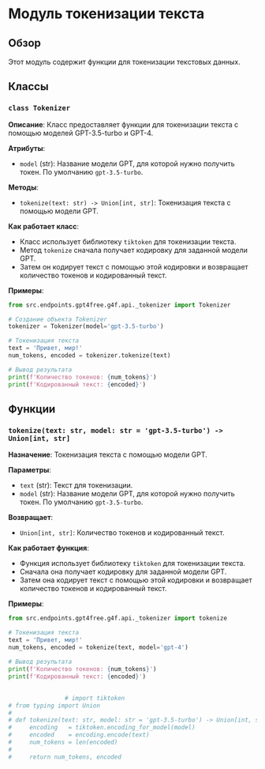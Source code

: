 # Модуль токенизации текста

## Обзор

Этот модуль содержит функции для токенизации текстовых данных. 

##  

## Классы 

### `class Tokenizer`

**Описание**: Класс предоставляет функции для токенизации текста с помощью моделей GPT-3.5-turbo и GPT-4.

**Атрибуты**:

- `model` (str): Название модели GPT, для которой нужно получить токен. По умолчанию `gpt-3.5-turbo`.

**Методы**:

- `tokenize(text: str) -> Union[int, str]`:  Токенизация текста с помощью модели GPT.

**Как работает класс**:

- Класс использует библиотеку `tiktoken` для токенизации текста.
- Метод `tokenize` сначала получает кодировку для заданной модели GPT.
- Затем он кодирует текст с помощью этой кодировки и возвращает количество токенов и кодированный текст.

**Примеры**:
```python
from src.endpoints.gpt4free.g4f.api._tokenizer import Tokenizer

# Создание объекта Tokenizer
tokenizer = Tokenizer(model='gpt-3.5-turbo')

# Токенизация текста
text = 'Привет, мир!'
num_tokens, encoded = tokenizer.tokenize(text)

# Вывод результата
print(f'Количество токенов: {num_tokens}')
print(f'Кодированный текст: {encoded}')
```

## Функции 

### `tokenize(text: str, model: str = 'gpt-3.5-turbo') -> Union[int, str]`

**Назначение**: Токенизация текста с помощью модели GPT.

**Параметры**:

- `text` (str): Текст для токенизации.
- `model` (str): Название модели GPT, для которой нужно получить токен. По умолчанию `gpt-3.5-turbo`.

**Возвращает**:

- `Union[int, str]`:  Количество токенов и кодированный текст.

**Как работает функция**:

- Функция использует библиотеку `tiktoken` для токенизации текста.
- Сначала она получает кодировку для заданной модели GPT.
- Затем она кодирует текст с помощью этой кодировки и возвращает количество токенов и кодированный текст.

**Примеры**:
```python
from src.endpoints.gpt4free.g4f.api._tokenizer import tokenize

# Токенизация текста
text = 'Привет, мир!'
num_tokens, encoded = tokenize(text, model='gpt-4')

# Вывод результата
print(f'Количество токенов: {num_tokens}')
print(f'Кодированный текст: {encoded}')
```

##  
```python
                # import tiktoken
# from typing import Union
# 
# def tokenize(text: str, model: str = 'gpt-3.5-turbo') -> Union[int, str]:
#     encoding   = tiktoken.encoding_for_model(model)
#     encoded    = encoding.encode(text)
#     num_tokens = len(encoded)
#     
#     return num_tokens, encoded